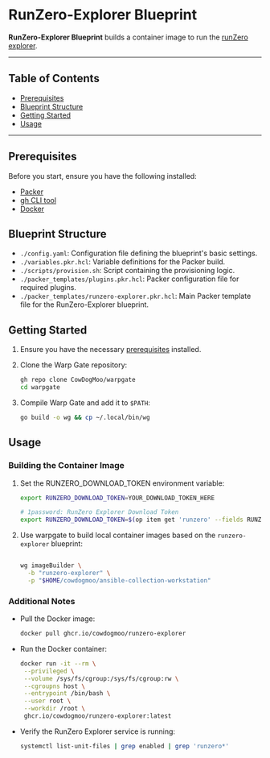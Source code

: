 # RunZero-Explorer Blueprint

**RunZero-Explorer Blueprint** builds a container image to run the
[runZero explorer](https://console.runzero.com/deploy/download/explorers).

---

## Table of Contents

- [Prerequisites](#prerequisites)
- [Blueprint Structure](#blueprint-structure)
- [Getting Started](#getting-started)
- [Usage](#usage)

---

## Prerequisites

Before you start, ensure you have the following installed:

- [Packer](https://www.packer.io/)
- [gh CLI tool](https://cli.github.com/)
- [Docker](https://www.docker.com/)

## Blueprint Structure

- `./config.yaml`: Configuration file defining the blueprint's basic settings.
- `./variables.pkr.hcl`: Variable definitions for the Packer build.
- `./scripts/provision.sh`: Script containing the provisioning logic.
- `./packer_templates/plugins.pkr.hcl`: Packer configuration file for required
  plugins.
- `./packer_templates/runzero-explorer.pkr.hcl`: Main Packer template file for
  the RunZero-Explorer blueprint.

## Getting Started

1. Ensure you have the necessary [prerequisites](#prerequisites) installed.

1. Clone the Warp Gate repository:

   ```bash
   gh repo clone CowDogMoo/warpgate
   cd warpgate
   ```

1. Compile Warp Gate and add it to `$PATH`:

   ```bash
   go build -o wg && cp ~/.local/bin/wg
   ```

## Usage

### Building the Container Image

1. Set the RUNZERO_DOWNLOAD_TOKEN environment variable:

   ```bash
   export RUNZERO_DOWNLOAD_TOKEN=YOUR_DOWNLOAD_TOKEN_HERE

   # 1password: RunZero Explorer Download Token
   export RUNZERO_DOWNLOAD_TOKEN=$(op item get 'runzero' --fields RUNZERO_DOWNLOAD_TOKEN)
   ```

1. Use warpgate to build local container images based on the `runzero-explorer`
   blueprint:

   ```bash

   wg imageBuilder \
     -b "runzero-explorer" \
     -p "$HOME/cowdogmoo/ansible-collection-workstation"
   ```

### Additional Notes

- Pull the Docker image:

  ```bash
  docker pull ghcr.io/cowdogmoo/runzero-explorer
  ```

- Run the Docker container:

  ```bash
  docker run -it --rm \
   --privileged \
   --volume /sys/fs/cgroup:/sys/fs/cgroup:rw \
   --cgroupns host \
   --entrypoint /bin/bash \
   --user root \
   --workdir /root \
   ghcr.io/cowdogmoo/runzero-explorer:latest
  ```

- Verify the RunZero Explorer service is running:

  ```bash
  systemctl list-unit-files | grep enabled | grep 'runzero*'
  ```
